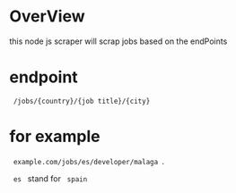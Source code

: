 # OverView
this node js scraper will scrap jobs based on the endPoints 

# endpoint
<code> /jobs/{country}/{job title}/{city}</code>

# for example 
<code> example.com/jobs/es/developer/malaga </code>. <br>

<code> es </code> stand for <code> spain </code>


